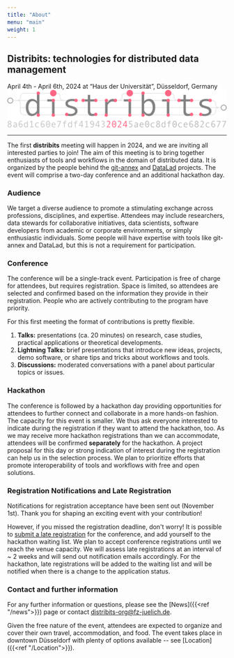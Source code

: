 ```yaml
---
title: "About"
menu: "main"
weight: 1
---
```


## Distribits: technologies for distributed data management
April 4th - April 6th, 2024 at “Haus der Universität”, Düsseldorf, Germany
![Distribits 2024](/pics/distribits_logo_a.svg)

---

The first **distribits** meeting will happen in 2024, and we are inviting all interested parties to join!
The aim of this meeting is to bring together enthusiasts of tools and workflows in the domain of distributed data.
It is organized by the people behind the [git-annex](https://git-annex.branchable.com) and [DataLad](https://www.datalad.org) projects.
The event will comprise a two-day conference and an additional hackathon day.


### Audience

We target a diverse audience to promote a stimulating exchange across professions, disciplines, and expertise.
Attendees may include researchers, data stewards for collaborative initiatives, data scientists, software developers from academic or corporate environments, or simply enthusiastic individuals.
Some people will have expertise with tools like git-annex and DataLad, but this is not a requirement for participation.


### Conference

The conference will be a single-track event.
Participation is free of charge for attendees, but requires registration.
Space is limited, so attendees are selected and confirmed based on the information they provide in their registration.
People who are actively contributing to the program have priority.

For this first meeting the format of contributions is pretty flexible.

1. **Talks:** presentations (ca. 20 minutes) on research, case studies, practical applications or theoretical developments.
2. **Lightning Talks:** brief presentations that introduce new ideas, projects, demo software, or share tips and tricks about workflows and tools.
3. **Discussions:** moderated conversations with a panel about particular topics or issues.


### Hackathon

The conference is followed by a hackathon day providing opportunities for attendees to further connect and collaborate in a more hands-on fashion.
The capacity for this event is smaller. We thus ask everyone interested to indicate during the registration if they want to attend the hackathon, too. As we may receive more hackathon registrations than we can accommodate, attendees will be confirmed **separately** for the hackathon. A project proposal for this day or strong indication of interest during the registration can help us in the selection process.
We plan to prioritize efforts that promote interoperability of tools and workflows with free and open solutions.


### Registration Notifications and Late Registration

Notifications for registration acceptance have been sent out (November 1st).
Thank you for shaping an exciting event with your contribution!

However, if you missed the registration deadline, don't worry! It is possible to
[submit a late registration](https://cryptpad.fr/form/#/2/form/view/jnreOeG+ja0DXCESlqkgf6WRqz7vhMmxzROMyJL+q5g/)
for the conference, and add yourself to the hackathon waiting list.
We plan to accept conference registrations until we reach the venue capacity.
We will assess late registrations at an interval of ~ 2 weeks and will send out notification emails
accordingly. For the hackathon, late registrations will be added to the waiting list
and will be notified when there is a change to the application status.


### Contact and further information

For any further information or questions, please see the [News]({{<ref "/news">}}) page or contact distribits-org@fz-juelich.de.

Given the free nature of the event, attendees are expected to organize and cover their own travel, accommodation, and food.
The event takes place in downtown Düsseldorf with plenty of options available -- see [Location]({{<ref "/Location">}}).
